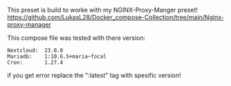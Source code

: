 This preset is build to worke with my NGINX-Proxy-Manger preset!
    https://github.com/LukasL28/Docker_compose-Collection/tree/main/Nginx-proxy-manager

This compose file was tested with there version:

    Nextcloud: 	23.0.0
    Mariadb: 	1:10.6.5+maria~focal
    Cron:       1.27.4

if you get error replace the ":latest" tag with spesific version!
